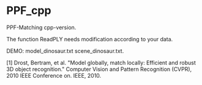 # PPF_cpp

PPF-Matching cpp-version.

The function ReadPLY needs modification according to your data.

DEMO: model_dinosaur.txt 
      scene_dinosaur.txt.

[1] Drost, Bertram, et al. "Model globally, match locally: Efficient and robust 3D object recognition." Computer Vision and Pattern Recognition (CVPR), 2010 IEEE Conference on. IEEE, 2010.
